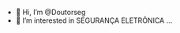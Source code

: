 - 👋 Hi, I’m @Doutorseg
- 👀 I’m interested in SEGURANÇA ELETRÔNICA ...


<!---
Doutorseg/Doutorseg is a ✨ special ✨ repository because its `README.md` (this file) appears on your GitHub profile.
You can click the Preview link to take a look at your changes.
--->
